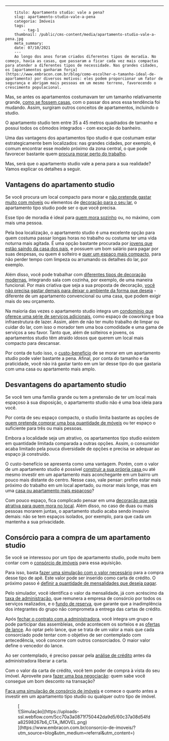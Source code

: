 ---
        titulo: Apartamento studio: vale a pena?
        slug: apartamento-studio-vale-a-pena
        categoria: Imóveis
        tags:
            - tag-1
        thumbnail: /public/cms-content/media/apartamento-studio-vale-a-pena.jpg
        meta_summary: 
        date: 07/10/2021
        ---
        Ao longo dos anos foram criados diferentes tipos de moradia. No começo, havia as casas, que passaram a ficar cada vez mais compactas para atender a diferentes tipos de necessidade. Nas grandes cidades, os [apartamentos ganharam força](https://www.embracon.com.br/blog/como-escolher-o-tamanho-ideal-de-apartamento) por diversos motivos: eles podem proporcionar um fator de segurança e abrigam mais pessoas em um mesmo terreno, favorecendo o crescimento populacional.

Mas, se antes os apartamentos costumavam ter um tamanho relativamente grande, [como se fossem casas](https://www.embracon.com.br/blog/casa-ou-apartamento-qual-a-melhor-escolha-para-voce), com o passar dos anos essa tendência foi mudando. Assim, surgiram outros conceitos de apartamentos, incluindo o studio.

O apartamento studio tem entre 35 a 45 metros quadrados de tamanho e possui todos os cômodos integrados - com exceção do banheiro.

Uma das vantagens dos apartamentos tipo studio é que costumam estar estrategicamente bem localizados: nas grandes cidades, por exemplo, é comum encontrar esse modelo próximo da zona central, o que pode favorecer bastante quem [procura morar perto do trabalho](https://www.embracon.com.br/blog/8-motivos-para-voce-morar-perto-do-trabalho).

Mas, será que o apartamento studio vale a pena para a sua realidade? Vamos explicar os detalhes a seguir.

Vantagens do apartamento studio 
--------------------------------

Se você procura um local compacto para morar e [não pretende gastar muito com móveis](https://www.embracon.com.br/blog/10-importantes-dicas-para-economizar-nas-compras-de-casa) ou elementos de [decoração para o seu lar](https://www.embracon.com.br/blog/consorcio-de-servicos-para-reformas-e-decoracao), o apartamento tipo studio pode ser o que você precisa.

Esse tipo de moradia é ideal para [quem mora sozinho](https://www.embracon.com.br/blog/guia-para-quem-vai-morar-sozinho-organizacao-financeira) ou, no máximo, com mais uma pessoa.

Pela boa localização, o apartamento studio é uma excelente opção para quem costuma passar longas horas no trabalho ou costuma ter uma vida noturna mais agitada. É uma opção bastante procurada por [jovens que estão saindo da casa dos pais](https://www.embracon.com.br/blog/o-que-comprar-na-hora-de-morar-sozinho), e possuem um bom salário para pagar por suas despesas, ou quem é solteiro e [quer um espaço mais compacto](https://www.embracon.com.br/blog/o-que-e-apartamento-loft), para não perder tempo com limpeza ou arrumando os detalhes do lar, por exemplo.

Além disso, você pode trabalhar com [diferentes tipos de decoração modernas](https://www.embracon.com.br/blog/dicas-para-economizar-na-hora-de-decorar-sua-casa), integrando sala com cozinha, por exemplo, de uma maneira funcional. Por mais criativa que seja a sua proposta de decoração, [você não precisa gastar demais para deixar o ambiente da forma que deseja](https://www.embracon.com.br/blog/o-que-e-apartamento-loft) - diferente de um apartamento convencional ou uma casa, que podem exigir mais do seu orçamento.

Na maioria das vezes o apartamento studio integra um [condomínio que oferece uma série de serviços adicionais](https://www.embracon.com.br/blog/condominio-clube-vale-a-pena), como espaço de coworking e boa infraestrutura de lazer. Assim, além de não ter muito trabalho de limpar ou cuidar do lar, com isso o morador tem uma boa comodidade e uma gama de serviços a seu favor. Tanto que, além de solteiros e jovens, os apartamentos studio têm atraído idosos que querem um local mais compacto para descansar.

Por conta de tudo isso, o [custo-benefício](https://www.embracon.com.br/blog/melhores-cidades-para-viver-com-valores-de-metro-quadrado) de se morar em um apartamento studio pode valer bastante a pena. Afinal, por conta do tamanho e da praticidade, você não irá gastar tanto em um lar desse tipo do que gastaria com uma casa ou apartamento mais amplo.

Desvantagens do apartamento studio 
-----------------------------------

Se você tem uma família grande ou tem a pretensão de ter um local mais espaçoso à sua disposição, o apartamento studio não é uma boa ideia para você.

Por conta de seu espaço compacto, o studio limita bastante as opções de [quem pretende comprar uma boa quantidade de móveis](https://www.embracon.com.br/blog/descubra-quais-foram-os-eletrodomesticos-queridinhos-da-quarentena) ou ter espaço o suficiente para três ou mais pessoas.

Embora a localidade seja um atrativo, os apartamentos tipo studio existem em quantidade limitada comparada a outras opções. Assim, o consumidor acaba limitado pela pouca diversidade de opções e precisa se adequar ao espaço já construído.

O custo-benefício se apresenta como uma vantagem. Porém, com o valor de um apartamento studio é possível [construir a sua própria casa ](https://www.embracon.com.br/blog/como-construir-a-casa-dos-sonhos-guia-completo)ou até mesmo investir em um apartamento mais aconchegante em um bairro um pouco mais distante do centro. Nesse caso, vale pensar: prefiro estar mais próximo do trabalho em um local apertado, ou morar mais longe, mas em uma [casa ou apartamento mais espaçoso](https://www.embracon.com.br/blog/vai-construir-uma-casa-descubra-quanto-vai-custar)?

Com pouco espaço, fica complicado pensar em uma [decoração que seja atrativa para quem mora no local](https://www.embracon.com.br/blog/guia-completo-de-como-reformar-a-sua-casa-inteira-com-o-consorcio). Além disso, no caso de duas ou mais pessoas morarem juntas, o apartamento studio acaba sendo invasivo demais: não se tem espaços isolados, por exemplo, para que cada um mantenha a sua privacidade.

Consórcio para a compra de um apartamento studio 
-------------------------------------------------

Se você se interessou por um tipo de apartamento studio, pode muito bem contar com o [consórcio de imóveis](https://www.embracon.com.br/blog/15-duvidas-sobre-consorcio-de-imoveis) para essa aquisição.

Para isso, basta [fazer uma simulação com o valor necessário](https://www.embracon.com.br/blog/simulacao-de-consorcio) para a compra desse tipo de apê. Este valor pode ser inserido como carta de crédito. O próximo passo é [definir a quantidade de mensalidades que deseja pagar](https://www.embracon.com.br/blog/11-coisas-que-voce-precisa-saber-sobre-a-parcela-do-consorcio).

Pelo simulador, você identifica o valor da mensalidade, já com acréscimo da [taxa de administração](https://www.embracon.com.br/blog/como-funciona-a-taxa-de-administracao-de-um-consorcio), que remunera a empresa de consórcio por todos os serviços realizados, e o [fundo de reserva](https://www.embracon.com.br/blog/entenda-como-funciona-a-devolucao-do-fundo-de-reserva), que garante que a inadimplência dos integrantes do grupo não comprometa a entrega das cartas de crédito.

Após [fechar o contrato com a administradora](https://www.embracon.com.br/blog/saiba-o-que-avaliar-antes-de-assinar-um-contrato-de-consorcio), você integra um grupo e pode participar das assembleias, onde acontecem os sorteios e as [ofertas de lance](https://www.embracon.com.br/blog/como-fazer-oferta-de-lance-em-consorcio). Ao optar pelo lance, que se trata de um valor a mais que cada consorciado pode tentar com o objetivo de ser contemplado com antecedência, você concorre com outros consorciados. O maior valor define o vencedor do lance.

Ao ser contemplado, é preciso passar pela [análise de crédito](https://www.embracon.com.br/blog/como-funciona-a-analise-de-credito-no-consorcio) antes da administradora liberar a carta.

Com o valor da carta de crédito, você tem poder de compra à vista do seu imóvel. Aproveite para [fazer uma boa negociação](https://www.embracon.com.br/blog/4-dicas-para-conseguir-uma-boa-negociacao-na-hora-de-adquirir-o-seu-bem): quem sabe você consegue um bom desconto na transação?

[Faça uma simulação de consórcio de imóveis](https://www.embracon.com.br/consorcio-de-imoveis) e comece o quanto antes a investir em um apartamento tipo studio ou qualquer outro tipo de imóvel.

<figure class="w-richtext-figure-type-image w-richtext-align-center">[<div>![Simulação](https://uploads-ssl.webflow.com/5cc70a3a0871f750442da9d5/60c37a08d54fda82598267b6_CTA_IMOVEL.png)</div>](https://www.embracon.com.br/consorcio-de-imoveis/?utm_source=blog&utm_medium=referral&utm_content=)</figure>
        